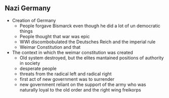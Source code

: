 ## Nazi Germany
* Creation of Germany
	* People forgave Bismarck even though he did a lot of un democratic things
	* People thought that war was epic
	* WWI discombobulated the Deutsches Reich and the imperial rule
	* Weimar Constitution and that 
* The context in which the weimar constitution was created
	* Old system destroyed, but the elites mantained positions of authority in society
	* desperate people
	* threats from the radical left and radical right
	* first act of new government was to surrender
	* new government reliant on the support of the army who was naturally loyal to the old order and the right wing freikorps
